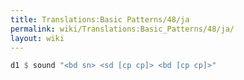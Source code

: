 ```yaml
---
title: Translations:Basic Patterns/48/ja
permalink: wiki/Translations:Basic_Patterns/48/ja/
layout: wiki
---
```


``` Haskell
d1 $ sound "<bd sn> <sd [cp cp]> <bd [cp cp]>"
```
